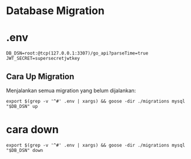 # Database Migration

# .env
```code
DB_DSN=root:@tcp(127.0.0.1:3307)/go_api?parseTime=true
JWT_SECRET=supersecretjwtkey
```


## Cara Up Migration
Menjalankan semua migration yang belum dijalankan:

```code
export $(grep -v '^#' .env | xargs) && goose -dir ./migrations mysql "$DB_DSN" up
```

# cara down
```code
export $(grep -v '^#' .env | xargs) && goose -dir ./migrations mysql "$DB_DSN" down
```